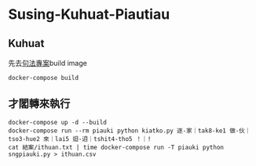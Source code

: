 # Susing-Kuhuat-Piautiau

## Kuhuat
先去[句法專案](https://github.com/i3thuan5/Stanford_Hua5gi2_NLP)build image
```
docker-compose build
```

## 才閣轉來執行
```
docker-compose up -d --build
docker-compose run --rm piauki python kiatko.py 逐-家｜tak8-ke1 做-伙｜tso3-hue2 來｜lai5 𨑨-迌｜tshit4-tho5 ！｜!
cat 結案/ithuan.txt | time docker-compose run -T piauki python sngpiauki.py > ithuan.csv
```
